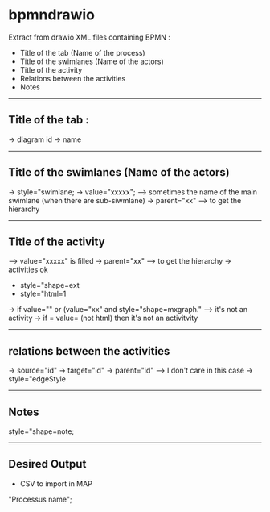 # bpmndrawio

Extract from drawio XML files containing BPMN :
- Title of the tab (Name of the process)
- Title of the swimlanes (Name of the actors)
- Title of the activity
- Relations between the activities
- Notes

-----------------
Title of the tab :
-----------------
<diagram id="5b6e1117-61cd-56dd-9d45-800471c2d4dc" name="BPMN Commande STW">

-> diagram id
-> name

-------------------------------------------
Title of the swimlanes (Name of the actors)
------------------------------------------
<mxCell id="2" value="Processus Commande cliente STORE TO WEB&lt;br&gt;" style="swimlane;html=1;childLayout=stackLayout;resizeParent=1;resizeParentMax=0;horizontal=0;startSize=26;horizontalStack=0;labelBackgroundColor=none;strokeColor=#1C75BC;strokeWidth=2;fillColor=#ECEEF7;fontSize=12;fontColor=#1C75BC;align=center;swimlaneFillColor=#ffffff;" parent="1" vertex="1">

<mxCell id="3" value="&lt;font style=&quot;font-size: 14px&quot;&gt;Store to web&lt;br&gt;&lt;/font&gt;" style="swimlane;html=1;startSize=23;horizontal=0;fontSize=10;strokeColor=#A5BA1F;strokeWidth=2;fillColor=#E8EEAE;swimlaneFillColor=white;labelBackgroundColor=none;" parent="2" vertex="1">

-> style="swimlane;
-> value="xxxxx"; --> sometimes the name of the main swimlane (when there are sub-siwmlane)
-> parent="xx" --> to get the hierarchy

----------------------------
Title of the activity
----------------------------

<mxCell id="56cda022cb9d18e7-122" value="Sélection du produit à commander&lt;br&gt;" style="html=1;whiteSpace=wrap;rounded=1;strokeColor=#1C75BC;strokeWidth=2;fillColor=#ECEEF7;fontSize=10;spacingTop=5;" parent="3" vertex="1">

--> value="xxxxx" is filled
-> parent="xx" --> to get the hierarchy
-> activities ok
  - style="shape=ext
  - style="html=1


<mxCell id="5149ddf1a6ad4c69-120" value="5j après la &lt;br&gt;réception du colis&lt;br&gt;" style="shape=mxgraph.bpmn.shape;html=1;verticalLabelPosition=bottom;labelBackgroundColor=none;verticalAlign=top;perimeter=ellipsePerimeter;outline=standard;symbol=timer;fontSize=10;aspect=fixed;fillColor=#E8EEAE;strokeColor=#8DC63F;strokeWidth=2;" parent="3" vertex="1">

-> if value="" or (value="xx" and style="shape=mxgraph." --> it's not an activity
-> if = value= (not html) then it's not an activitvity

------------------------
relations between the activities
--------------------------------

<mxCell id="1049cc2e87a63749-161" style="edgeStyle=orthogonalEdgeStyle;rounded=0;html=1;exitX=1;exitY=0.5;entryX=0.5;entryY=1;jettySize=auto;orthogonalLoop=1;" parent="2" source="5149ddf1a6ad4c69-178" target="1049cc2e87a63749-158" edge="1">
        

-> source="id"
-> target="id"
-> parent="id" --> I don't care in this case
-> style="edgeStyle

----------------
Notes
---------------

style="shape=note;



---------------
Desired Output
---------------
- CSV to import in MAP

"Processus name"; 
